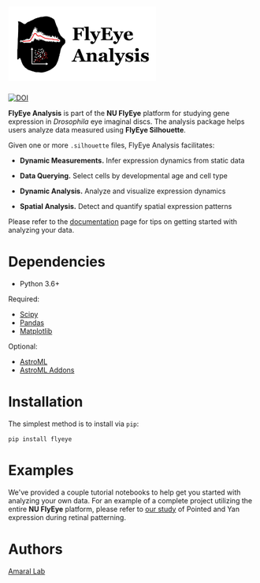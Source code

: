 # <img alt="FlyEye Analysis" src="docs/source/graphics/analysis_header.png" height="150">

[![DOI](https://zenodo.org/badge/148401257.svg)](https://zenodo.org/badge/latestdoi/148401257)

**FlyEye Analysis** is part of the **NU FlyEye** platform for studying gene expression in *Drosophila* eye imaginal discs. The analysis package helps users analyze data measured using **FlyEye Silhouette**.

Given one or more ``.silhouette`` files, FlyEye Analysis facilitates:

   - **Dynamic Measurements.** Infer expression dynamics from static data

   - **Data Querying.** Select cells by developmental age and cell type

   - **Dynamic Analysis.** Analyze and visualize expression dynamics

   - **Spatial Analysis.** Detect and quantify spatial expression patterns


Please refer to the [documentation](https://sbernasek.github.io/flyeye/index.html#) page for tips on getting started with analyzing your data.


Dependencies
============

 - Python 3.6+

Required:

 - [Scipy](https://www.scipy.org/)
 - [Pandas](https://pandas.pydata.org/)
 - [Matplotlib](https://matplotlib.org/)

Optional:

 - [AstroML](https://pypi.org/project/astroML/)
 - [AstroML Addons](https://github.com/astroML/astroML_addons)


Installation
============

The simplest method is to install via ``pip``:

    pip install flyeye


Examples
========

We've provided a couple tutorial notebooks to help get you started with analyzing your own data. For an example of a complete project utilizing the entire **NU FlyEye** platform, please refer to [our study](https://doi.org/10.1101/430744 ) of Pointed and Yan expression during retinal patterning.


Authors
=======

[Amaral Lab](https://amaral.northwestern.edu/)
